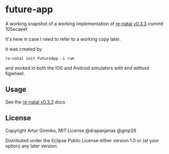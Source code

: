 # future-app

A working snapshot of a working implementation of [re-natal v0.3.3](https://github.com/drapanjanas/re-natal) commit 105ecaeef.

It's here in case I need to refer to a working copy later.

It was created by
```
re-natal init FutureApp -i rum
```

and worked in both the IOS and Android simulators with and without figwheel.

## Usage

See the [re-natal v0.3.3](https://github.com/drapanjanas/re-natal) docs

## License

Copyright Artur Girenko, MIT License @drapanjanas @gmp26

Distributed under the Eclipse Public License either version 1.0 or (at
your option) any later version.
